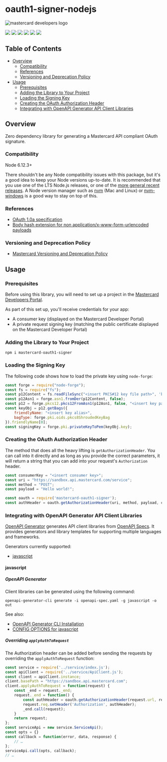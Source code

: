 # oauth1-signer-nodejs

<picture>
  <source media="(prefers-color-scheme: dark)" srcset="https://developer.mastercard.com/_/_/src/global/assets/svg/mcdev-logo-light.svg">
  <img src="https://developer.mastercard.com/_/_/src/global/assets/svg/mcdev-logo-dark.svg" alt="mastercard developers logo">
</picture>

[![](https://github.com/Mastercard/oauth1-signer-nodejs/workflows/Build%20&%20Test/badge.svg)](https://github.com/Mastercard/oauth1-signer-nodejs/actions?query=workflow%3A%22Build+%26+Test%22)
[![](https://sonarcloud.io/api/project_badges/measure?project=Mastercard_oauth1-signer-nodejs&metric=alert_status)](https://sonarcloud.io/dashboard?id=Mastercard_oauth1-signer-nodejs) 
[![](https://sonarcloud.io/api/project_badges/measure?project=Mastercard_oauth1-signer-nodejs&metric=vulnerabilities)](https://sonarcloud.io/dashboard?id=Mastercard_oauth1-signer-nodejs)
[![](https://github.com/Mastercard/oauth1-signer-nodejs/workflows/broken%20links%3F/badge.svg)](https://github.com/Mastercard/oauth1-signer-nodejs/actions?query=workflow%3A%22broken+links%3F%22)
[![](http://img.shields.io/npm/v/mastercard-oauth1-signer.svg)](http://www.npmjs.com/package/mastercard-oauth1-signer)
[![](https://img.shields.io/badge/license-MIT-yellow.svg)](https://github.com/Mastercard/oauth1-signer-nodejs/blob/master/LICENSE)

## Table of Contents
- [Overview](#overview)
  * [Compatibility](#compatibility)
  * [References](#references)
  * [Versioning and Deprecation Policy](#versioning)
- [Usage](#usage)
  * [Prerequisites](#prerequisites)
  * [Adding the Library to Your Project](#adding-the-library-to-your-project)
  * [Loading the Signing Key](#loading-the-signing-key)  
  * [Creating the OAuth Authorization Header](#creating-the-oauth-authorization-header)
  * [Integrating with OpenAPI Generator API Client Libraries](#integrating-with-openapi-generator-api-client-libraries)
  
## Overview <a name="overview"></a>
Zero dependency library for generating a Mastercard API compliant OAuth signature.

### Compatibility <a name="compatibility"></a>
Node 6.12.3+

There shouldn't be any Node compatibility issues with this package, but it's a good idea to keep your Node versions up-to-date. 
It is recommended that you use one of the LTS Node.js releases, or one of the [more general recent releases](https://github.com/nodejs/Release). 
A Node version manager such as [nvm](https://github.com/creationix/nvm) (Mac and Linux) or [nvm-windows](https://github.com/coreybutler/nvm-windows) 
is a good way to stay on top of this.

### References <a name="references"></a>
* [OAuth 1.0a specification](https://tools.ietf.org/html/rfc5849)
* [Body hash extension for non application/x-www-form-urlencoded payloads](https://tools.ietf.org/id/draft-eaton-oauth-bodyhash-00.html)

### Versioning and Deprecation Policy <a name="versioning"></a>
* [Mastercard Versioning and Deprecation Policy](https://github.com/Mastercard/.github/blob/main/CLIENT_LIBRARY_DEPRECATION_POLICY.md)

## Usage <a name="usage"></a>
### Prerequisites <a name="prerequisites"></a>
Before using this library, you will need to set up a project in the [Mastercard Developers Portal](https://developer.mastercard.com). 

As part of this set up, you'll receive credentials for your app:
* A consumer key (displayed on the Mastercard Developer Portal)
* A private request signing key (matching the public certificate displayed on the Mastercard Developer Portal)

### Adding the Library to Your Project <a name="adding-the-library-to-your-project"></a>

```shell
npm i mastercard-oauth1-signer
```

### Loading the Signing Key <a name="loading-the-signing-key"></a>

The following code shows how to load the private key using `node-forge`:

```javascript
const forge = require("node-forge");
const fs = require("fs");
const p12Content = fs.readFileSync("<insert PKCS#12 key file path>", 'binary');
const p12Asn1 = forge.asn1.fromDer(p12Content, false);
const p12 = forge.pkcs12.pkcs12FromAsn1(p12Asn1, false, "<insert key password>");
const keyObj = p12.getBags({
    friendlyName: "<insert key alias>",
    bagType: forge.pki.oids.pkcs8ShroudedKeyBag
}).friendlyName[0];
const signingKey = forge.pki.privateKeyToPem(keyObj.key);
```

### Creating the OAuth Authorization Header <a name="creating-the-oauth-authorization-header"></a>
The method that does all the heavy lifting is `getAuthorizationHeader`. You can call into it directly and as long as you provide the correct parameters, it will return a string that you can add into your request's `Authorization` header.

```javascript
const consumerKey = "<insert consumer key>";
const uri = "https://sandbox.api.mastercard.com/service";
const method = "POST";
const payload = "Hello world!";

const oauth = require('mastercard-oauth1-signer');
const authHeader = oauth.getAuthorizationHeader(uri, method, payload, consumerKey, signingKey);
```

### Integrating with OpenAPI Generator API Client Libraries <a name="integrating-with-openapi-generator-api-client-libraries"></a>

[OpenAPI Generator](https://github.com/OpenAPITools/openapi-generator) generates API client libraries from [OpenAPI Specs](https://github.com/OAI/OpenAPI-Specification). 
It provides generators and library templates for supporting multiple languages and frameworks.

Generators currently supported:
+ [javascript](#javascript)

#### javascript <a name="javascript"></a>

##### OpenAPI Generator

Client libraries can be generated using the following command:
```shell
openapi-generator-cli generate -i openapi-spec.yaml -g javascript -o out
```
See also: 
* [OpenAPI Generator CLI Installation](https://openapi-generator.tech/docs/installation/)
* [CONFIG OPTIONS for javascript](https://github.com/OpenAPITools/openapi-generator/blob/master/docs/generators/javascript.md)

##### Overriding `applyAuthToRequest`

The Authorization header can be added before sending the requests by overriding the `applyAuthToRequest` function: 

```javascript
const service = require('../service/index.js');
const apiClient = require('../service/ApiClient.js');
const client = apiClient.instance;
client.basePath = "https://sandbox.api.mastercard.com";
client.applyAuthToRequest = function(request) {
    const _end = request._end;
    request._end = function() {
        const authHeader = oauth.getAuthorizationHeader(request.url, request.method, request._data, consumerKey, signingKey);
        request.req.setHeader('Authorization', authHeader);
        _end.call(request);
    }
    return request;
};
const serviceApi = new service.ServiceApi();
const opts = {}
const callback = function(error, data, response) {
    // …
};
serviceApi.call(opts, callback);
// …
```
